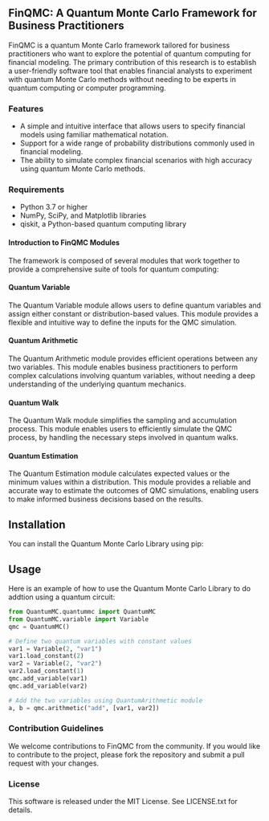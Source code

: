 ## FinQMC: A Quantum Monte Carlo Framework for Business Practitioners
FinQMC is a quantum Monte Carlo framework tailored for business practitioners who want to explore the potential of quantum computing for financial modeling. The primary contribution of this research is to establish a user-friendly software tool that enables financial analysts to experiment with quantum Monte Carlo methods without needing to be experts in quantum computing or computer programming.

### Features
- A simple and intuitive interface that allows users to specify financial models using familiar mathematical notation.
- Support for a wide range of probability distributions commonly used in financial modeling.
- The ability to simulate complex financial scenarios with high accuracy using quantum Monte Carlo methods.

### Requirements
- Python 3.7 or higher
- NumPy, SciPy, and Matplotlib libraries
- qiskit, a Python-based quantum computing library


#### Introduction to FinQMC Modules
The framework is composed of several modules that work together to provide a comprehensive suite of tools for quantum computing:

#### Quantum Variable
The Quantum Variable module allows users to define quantum variables and assign either constant or distribution-based values. This module provides a flexible and intuitive way to define the inputs for the QMC simulation.

#### Quantum Arithmetic
The Quantum Arithmetic module provides efficient operations between any two variables. This module enables business practitioners to perform complex calculations involving quantum variables, without needing a deep understanding of the underlying quantum mechanics.

#### Quantum Walk
The Quantum Walk module simplifies the sampling and accumulation process. This module enables users to efficiently simulate the QMC process, by handling the necessary steps involved in quantum walks.

#### Quantum Estimation
The Quantum Estimation module calculates expected values or the minimum values within a distribution. This module provides a reliable and accurate way to estimate the outcomes of QMC simulations, enabling users to make informed business decisions based on the results.

## Installation
You can install the Quantum Monte Carlo Library using pip:

## Usage
Here is an example of how to use the Quantum Monte Carlo Library to do addtion using a quantum circuit:
```python
from QuantumMC.quantummc import QuantumMC
from QuantumMC.variable import Variable
qmc = QuantumMC()

# Define two quantum variables with constant values
var1 = Variable(2, "var1")
var1.load_constant(2)
var2 = Variable(2, "var2")
var2.load_constant(1)
qmc.add_variable(var1)
qmc.add_variable(var2)

# Add the two variables using QuantumArithmetic module
a, b = qmc.arithmetic("add", [var1, var2])
```

### Contribution Guidelines
We welcome contributions to FinQMC from the community. If you would like to contribute to the project, please fork the repository and submit a pull request with your changes.

### License
This software is released under the MIT License. See LICENSE.txt for details.